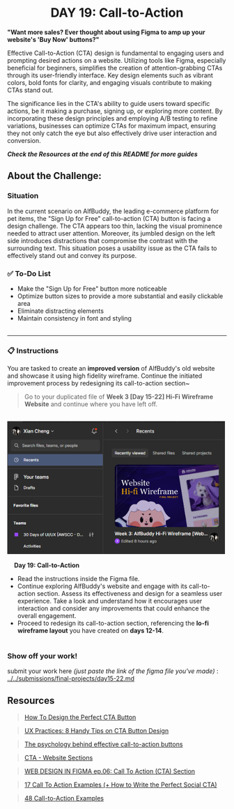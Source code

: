 **<h1 align="center"> DAY 19: Call-to-Action </h1>**
**"Want more sales? Ever thought about using Figma to amp up your website's 'Buy Now' buttons?"**

Effective Call-to-Action (CTA) design is fundamental to engaging users and prompting desired actions on a website. Utilizing tools like Figma, especially beneficial for beginners, simplifies the creation of attention-grabbing CTAs through its user-friendly interface. Key design elements such as vibrant colors, bold fonts for clarity, and engaging visuals contribute to making CTAs stand out. 

The significance lies in the CTA's ability to guide users toward specific actions, be it making a purchase, signing up, or exploring more content. By incorporating these design principles and employing A/B testing to refine variations, businesses can optimize CTAs for maximum impact, ensuring they not only catch the eye but also effectively drive user interaction and conversion.

_**Check the Resources at the end of this README for more guides**_
## **About the Challenge:**

**<h3>Situation</h3>**

In the current scenario on AlfBuddy, the leading e-commerce platform for pet items, the "Sign Up for Free" call-to-action (CTA) button is facing a design challenge. The CTA appears too thin, lacking the visual prominence needed to attract user attention. Moreover, its jumbled design on the left side introduces distractions that compromise the contrast with the surrounding text. This situation poses a usability issue as the CTA fails to effectively stand out and convey its purpose.

### ✅ To-Do List

-   Make the "Sign Up for Free" button more noticeable
-   Optimize button sizes to provide a more substantial and easily clickable area
-   Eliminate distracting elements
-   Maintain consistency in font and styling
<br><br>
<hr>

**<h3>📋 Instructions</h3>**

You are tasked to create an **improved version** of AlfBuddy's old website and showcase it using high fidelity wireframe. Continue the initiated improvement process by redesigning its call-to-action section~

> Go to your duplicated file of **Week 3 [Day 15-22] Hi-Fi Wireframe Website** and continue where you have left off.

&nbsp;&nbsp;&nbsp;&nbsp;&nbsp;&nbsp;&nbsp;&nbsp;<img src="../assets/tutorials/../../../assets/tutorials/Day16.png" width="500" alt="Instruction"/>
<br/>


&nbsp;&nbsp;&nbsp;&nbsp;**Day 19: Call-to-Action**<br/>

-   Read the instructions inside the Figma file.
-   Continue exploring AlfBuddy's website and engage with its call-to-action section. Assess its effectiveness and design for a seamless user experience. Take a look and understand how it encourages user interaction and consider any improvements that could enhance the overall engagement.
-   Proceed to redesign its call-to-action section, referencing the **lo-fi wireframe layout** you have created on **days 12-14**.
    <br><br>

**<h3>Show off your work!</h3>**

submit your work here _(just paste the link of the figma file you've made)_ : <a href ="../../submissions/final-projects/day15-22.md" target="_blank">../../submissions/final-projects/day15-22.md</a>

## Resources
> <a href="https://elementor.com/blog/cta-button-design/" target="_blank">How To Design the Perfect CTA Button</a>

> <a href="https://uxplanet.org/ux-practices-8-handy-tips-on-cta-button-design-682fdb9c65bc" target="_blank">UX Practices: 8 Handy Tips on CTA Button Design</a>

> <a href="https://markettailor.io/blog/psychology-behind-effective-call-to-action-buttons#:~:text=Best%20practices%20in%20CTA%20design,and%20personalized%20to%20the%20user." target="_blank">The psychology behind effective call-to-action buttons</a>

> <a href="https://www.figma.com/community/file/1181849493665127812/cta-website-sections" target="_blank">CTA - Website Sections </a>

> <a href="https://youtu.be/uS-jWHIb010" target="_blank">WEB DESIGN IN FIGMA ep.06: Call To Action (CTA) Section</a>

> <a href="https://adespresso.com/blog/call-to-action-examples/" target="_blank">17 Call To Action Examples (+ How to Write the Perfect Social CTA)</a>

> <a href="https://blog.hubspot.com/marketing/call-to-action-examples" target="_blank">48 Call-to-Action Examples</a>



